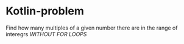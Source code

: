 # Kotlin-problem
Find how many multiples of a given number there are in the range of interegrs *WITHOUT FOR LOOPS*
